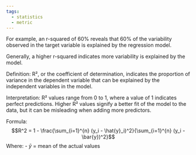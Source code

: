 ```yaml
---
tags:
  - statistics
  - metric
---
```

For example, an r-squared of 60% reveals that 60% of the variability observed in the target variable is explained by the regression model.

Generally, a higher r-squared indicates more variability is explained by the model.

Definition: R², or the coefficient of determination, indicates the proportion of variance in the dependent variable that can be explained by the independent variables in the model.

Interpretation: R² values range from 0 to 1, where a value of 1 indicates perfect predictions. Higher R² values signify a better fit of the model to the data, but it can be misleading when adding more predictors.

 Formula: 
   $$R^2 = 1 - \frac{\sum_{i=1}^{n} (y_i - \hat{y}_i)^2}{\sum_{i=1}^{n} (y_i - \bar{y})^2}$$
Where:
     - $\bar{y}$ = mean of the actual values